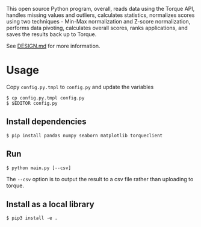 This open source Python program, overall, reads data using the Torque API, handles missing values and outliers, calculates statistics, normalizes scores using two techniques - Min-Max normalization and Z-score normalization, performs data pivoting, calculates overall scores, ranks applications, and saves the results back up to Torque. 

See [DESIGN.md](DESIGN.md) for more information.

# Usage

Copy `config.py.tmpl` to `config.py` and update the variables

```
$ cp config.py.tmpl config.py
$ $EDITOR config.py
```

## Install dependencies

```
$ pip install pandas numpy seaborn matplotlib torqueclient
```

## Run

```
$ python main.py [--csv]
```

The `--csv` option is to output the result to a csv file rather than uploading to torque.

## Install as a local library

```
$ pip3 install -e .
```
